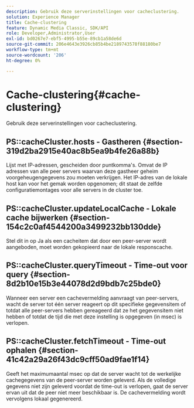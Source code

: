 ```yaml
---
description: Gebruik deze serverinstellingen voor cacheclustering.
solution: Experience Manager
title: Cache-clustering
feature: Dynamic Media Classic, SDK/API
role: Developer,Administrator,User
exl-id: bd0267e7-ebf5-4995-b55e-89cb1a58de6d
source-git-commit: 206e4643e3926cb85b4be2189743578f88180be7
workflow-type: tm+mt
source-wordcount: '206'
ht-degree: 0%

---
```


# Cache-clustering{#cache-clustering}

Gebruik deze serverinstellingen voor cacheclustering.

## PS::cacheCluster.hosts - Gastheren {#section-319d2ba2915e40ac8b5ea9b4fe26a88b}

Lijst met IP-adressen, gescheiden door puntkomma&#39;s. Omvat de IP adressen van alle peer servers waarvan deze gastheer geheim voorgeheugengegevens zou moeten verkrijgen. Het IP-adres van de lokale host kan voor het gemak worden opgenomen; dit staat de zelfde configuratiemontages voor alle servers in de cluster toe.

## PS::cacheCluster.updateLocalCache - Lokale cache bijwerken {#section-154c2c0af4544200a3499232bb130dde}

Stel dit in op Ja als een cacheitem dat door een peer-server wordt aangeboden, moet worden gekopieerd naar de lokale responscache.

## PS::cacheCluster.queryTimeout - Time-out voor query {#section-8d2b10e15b3e44078d2d9bdb7c25bde0}

Wanneer een server een cachevermelding aanvraagt van peer-servers, wacht de server tot één server reageert op dit specifieke gegevensitem of totdat alle peer-servers hebben gereageerd dat ze het gegevensitem niet hebben of totdat de tijd die met deze instelling is opgegeven (in msec) is verlopen.

## PS::cacheCluster.fetchTimeout - Time-out ophalen {#section-41c42a29a26f43dc9cff50ad9fae1f14}

Geeft het maximumaantal msec op dat de server wacht tot de werkelijke cachegegevens van de peer-server worden geleverd. Als de volledige gegevens niet zijn geleverd voordat de time-out is verlopen, gaat de server ervan uit dat de peer niet meer beschikbaar is. De cachevermelding wordt vervolgens lokaal gegenereerd.
